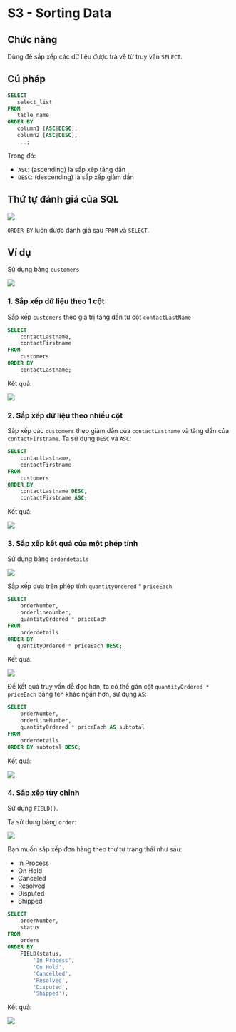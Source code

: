 # S3 - Sorting Data

## Chức năng
Dùng để sắp xếp các dữ liệu được trả về từ truy vấn `SELECT`.

## Cú pháp
```sql
SELECT 
   select_list
FROM 
   table_name
ORDER BY 
   column1 [ASC|DESC], 
   column2 [ASC|DESC],
   ...;
```
Trong đó: 
- `ASC`: (ascending) là sắp xếp tăng dần
- `DESC`: (descending) là sắp xếp giảm dần


## Thứ tự đánh giá của SQL
<img src ="https://i.imgur.com/NPKtwpT.png">

`ORDER BY` luôn được đánh giá sau `FROM` và `SELECT`.

## Ví dụ
Sử dụng bảng `customers`

<img src = "https://i.imgur.com/3KHeatZ.png">


### 1. Sắp xếp dữ liệu theo 1 cột
Sắp xếp `customers` theo giá trị tăng dần từ cột `contactLastName`
```sql
SELECT
    contactLastname,
    contactFirstname
FROM
    customers
ORDER BY
    contactLastname;
```
Kết quả:

<img src = "https://i.imgur.com/d4D4dxt.png">

### 2. Sắp xếp dữ liệu theo nhiều cột
Sắp xếp các `customers` theo giảm dần của `contactLastname` và tăng dần của `contactFirstname`. Ta sử dụng `DESC` và `ASC`:

```sql
SELECT
    contactLastname,
    contactFirstname
FROM
    customers
ORDER BY
    contactLastname DESC,
    contactFirstname ASC;
```

Kết quả:

<img src = "https://i.imgur.com/i8ND5EU.png">

### 3. Sắp xếp kết quả của một phép tính
Sử dụng bảng `orderdetails` 

<img src = "https://i.imgur.com/XvbPT6O.png">

Sắp xếp dựa trên phép tính `quantityOrdered` * `priceEach`
```sql
SELECT 
    orderNumber, 
    orderlinenumber, 
    quantityOrdered * priceEach
FROM
    orderdetails
ORDER BY 
   quantityOrdered * priceEach DESC;
```
Kết quả:

<img src = "https://i.imgur.com/Y6ZUp18.png">

Để kết quả truy vấn dễ đọc hơn, ta có thể gán cột `quantityOrdered * priceEach` bằng tên khác ngắn hơn, sử dụng `AS`:
```sql
SELECT 
    orderNumber,
    orderLineNumber,
    quantityOrdered * priceEach AS subtotal
FROM
    orderdetails
ORDER BY subtotal DESC;
```
Kết quả:

<img src ="https://i.imgur.com/nYHB4me.png">

### 4. Sắp xếp tùy chỉnh
Sử dụng `FIELD()`. 

Ta sử dụng bảng `order`:

<img src = "https://i.imgur.com/KGBzomu.png">

Bạn muốn sắp xếp đơn hàng theo thứ tự trạng thái như sau:
- In Process
- On Hold
- Canceled
- Resolved
- Disputed
- Shipped

```sql
SELECT 
    orderNumber, 
    status
FROM
    orders
ORDER BY 
    FIELD(status,
        'In Process',
        'On Hold',
        'Cancelled',
        'Resolved',
        'Disputed',
        'Shipped');
```

Kết quả:

<img src ="https://i.imgur.com/AKYreHi.png">
